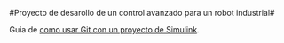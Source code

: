 #Proyecto de desarollo de un control avanzado para un robot industrial#

Guia de [como usar Git con un proyecto de Simulink](https://www.mathworks.com/help/simulink/slref/using-a-simulink-project-with-git.html).
